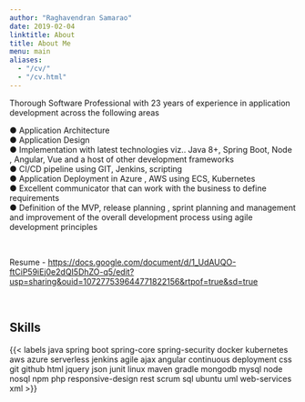 ```yaml
---
author: "Raghavendran Samarao"
date: 2019-02-04
linktitle: About
title: About Me
menu: main
aliases:
  - "/cv/"
  - "/cv.html"
---
```




Thorough Software Professional with 23 years of experience in application
development across the following areas

● Application Architecture
<br>
● Application Design
<br>
● Implementation with latest technologies viz.. Java 8+, Spring Boot,
Node , Angular, Vue and a host of other development frameworks
<br>
● CI/CD pipeline using GIT, Jenkins, scripting
<br>
● Application Deployment in Azure , AWS using ECS, Kubernetes
<br>
● Excellent communicator that can work with the business to define
requirements
<br>
● Definition of the MVP, release planning , sprint planning and
management and improvement of the overall development process using
agile development principles

<br>

Resume - https://docs.google.com/document/d/1_UdAUQO-ftCiP59iEj0e2dQI5DhZO-q5/edit?usp=sharing&ouid=107277539644771822156&rtpof=true&sd=true




<br>


## Skills

{{< labels java   spring boot     spring-core   spring-security   docker   kubernetes   aws azure  serverless    jenkins agile   ajax    angular     continuous deployment   css   git   github   html   jquery   json   junit   linux   maven   gradle   mongodb   mysql   node   nosql   npm   php   responsive-design   rest   scrum   sql   ubuntu   uml     web-services   xml >}}

